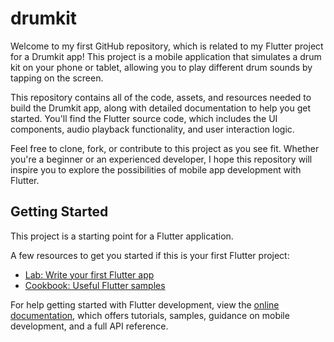 # drumkit

Welcome to my first GitHub repository, which is related to my Flutter project for a Drumkit app! This project is a mobile application that simulates a drum kit on your phone or tablet, allowing you to play different drum sounds by tapping on the screen.

This repository contains all of the code, assets, and resources needed to build the Drumkit app, along with detailed documentation to help you get started. You'll find the Flutter source code, which includes the UI components, audio playback functionality, and user interaction logic.

Feel free to clone, fork, or contribute to this project as you see fit. Whether you're a beginner or an experienced developer, I hope this repository will inspire you to explore the possibilities of mobile app development with Flutter.

## Getting Started

This project is a starting point for a Flutter application.

A few resources to get you started if this is your first Flutter project:

- [Lab: Write your first Flutter app](https://docs.flutter.dev/get-started/codelab)
- [Cookbook: Useful Flutter samples](https://docs.flutter.dev/cookbook)

For help getting started with Flutter development, view the
[online documentation](https://docs.flutter.dev/), which offers tutorials,
samples, guidance on mobile development, and a full API reference.
